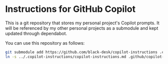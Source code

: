 # Instructions for GitHub Copilot

This is a git repository that stores my personal project's Copilot prompts.
It will be referenced by my other personal projects as a submodule
and kept updated through dependabot.

You can use this repository as follows:

```bash
git submodule add https://github.com/black-desk/copilot-instructions .copilot-instructions
ln -s ../.copilot-instructions/copilot-instructions.md .github/copilot-instructions.md
```
